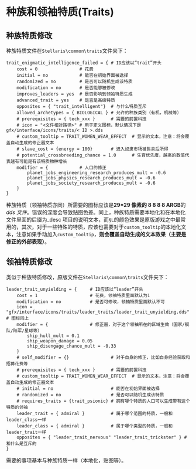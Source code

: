 # 种族和领袖特质(Traits)

<script>
    redirect_github('common_modding/traits.md')
</script>

## 种族特质修改

种族特质文件在`Stellaris\common\traits`文件夹下：

```pdx
trait_enigmatic_intelligence_failed = { # ID应该以“trait”开头
    cost = 0                # 花费
    initial = no            # 能否在初始界面被选择
    randomized = no         # 是否可以随机生成该特质
    modification = no       # 是否能够被修改
    improves_leaders = yes  # 是否影响到领袖特质生成
    advanced_trait = yes    # 是否是高级特质
    opposites = { "trait_intelligent"}  # 与什么特质互斥
    allowed_archetypes = { BIOLOGICAL } # 允许的种族类别（有机，机械等）
    # prerequisites = { tech_xxx }      # 需要的前置科技
    # icon = "<文件相对路径>" # 用于定义图标，默认情况下是gfx/interface/icons/traits/< ID >.dds
    # custom_tooltip = TRAIT_WOMEN_WEAR_EFFECT  # 显示的文本，注意：将会覆盖自动生成的修正器文本
    # slave_cost = {energy = 100}       # 进入奴隶市场被售卖后所得
    # potential_crossbreeding_chance = 1.0      # 生育优先度，越高的数值代表越有可能是有该特质物种增长
    modifier = {            # 人口的修正
        planet_jobs_engineering_research_produces_mult = -0.6
        planet_jobs_physics_research_produces_mult = -0.6
        planet_jobs_society_research_produces_mult = -0.6
    }
}
```

种族特质（领袖特质亦同）所需要的图标应该是**29\*29 像素的 8 8 8 8 ARGB**的*dds 文件*。错误的深度会导致贴图色差。同上，种族特质需要本地化和在本地化文件里面的后缀为\_desc 项目的说明文本，而`§L`的颜色效果是原版游戏之中最常用的，其次，对于一些特殊的特质，应该也需要对于`custom_tooltip`的本地化文本，注意如果手动加入`custom_tooltip`，**则会覆盖自动生成的文本效果（主要是修正的外部表现）**。

## 领袖特质修改

类似于种族特质修改，原版文件在`Stellaris\common\traits`文件夹下：

```pdx
leader_trait_unyielding = {     # ID应该以“leader”开头
    cost = 1                    # 花费，领袖特质里面默认为1
    modification = no           # 是否可修改，领袖特质里面默认不可
    icon = "gfx/interface/icons/traits/leader_traits/leader_trait_unyielding.dds"   # 图标同上
    modifier = {                # 修正器，对于这个领袖所在的区域生效（国家/舰队/陆军/星球等）
        ship_hull_mult = 0.1
        ship_weapon_damage = 0.05
        ship_disengage_chance_mult = -0.33
    }
    # self_modifier = {}                # 对于自身的修正，比如自身经验获取和招募花费等
    # prerequisites = { tech_xxx }      # 需要的前置科技
    # custom_tooltip = TRAIT_WOMEN_WEAR_EFFECT  # 显示的文本，注意：将会覆盖自动生成的修正器文本
    # initial = no                      # 能否在初始界面被选择
    # randomized = no                   # 是否可以随机生成该特质
    # requires_traits = {trait_psionic} # 拥有哪个特质的人口可以生成带有这个特质的领袖
    leader_trait = { admiral }          # 属于哪个范围的特质，一般和leader_class一样
    leader_class = { admiral }          # 属于哪个类型的特质，一般和leader_trait一样
    opposites = { "leader_trait_nervous" "leader_trait_trickster" } # 和什么是互斥的
}
```

需要的事项基本与种族特质一样（本地化，贴图等）。

